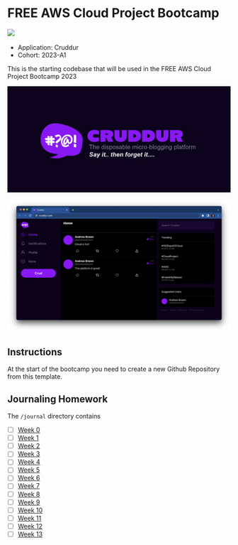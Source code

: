 # FREE AWS Cloud Project Bootcamp
![](https://codebuild.us-east-1.amazonaws.com/badges?uuid=eyJlbmNyeXB0ZWREYXRhIjoiOTdWejUzbWhDQ2VtVGxkbUQvM1JKeVlPeExUU053NEhHWjJLeEJVRFJyeCtIU2R4aGN0cFdEQ0kzbXlDL3BZOGhsZWRzUTJTRm1tT3pUSDNoa0duTHU0PSIsIml2UGFyYW1ldGVyU3BlYyI6IkhVZTMwNTQzWSs4dVVjU0UiLCJtYXRlcmlhbFNldFNlcmlhbCI6MX0%3D&branch=main)

- Application: Cruddur
- Cohort: 2023-A1

This is the starting codebase that will be used in the FREE AWS Cloud Project Bootcamp 2023

![Cruddur Graphic](_docs/assets/cruddur-banner.jpg)

![Cruddur Screenshot](_docs/assets/cruddur-screenshot.png)

## Instructions

At the start of the bootcamp you need to create a new Github Repository from this template.

## Journaling Homework

The `/journal` directory contains

- [ ] [Week 0](journal/week0.md)
- [ ] [Week 1](journal/week1.md)
- [ ] [Week 2](journal/week2.md)
- [ ] [Week 3](journal/week3.md)
- [ ] [Week 4](journal/week4.md)
- [ ] [Week 5](journal/week5.md)
- [ ] [Week 6](journal/week6.md)
- [ ] [Week 7](journal/week7.md)
- [ ] [Week 8](journal/week8.md)
- [ ] [Week 9](journal/week9.md)
- [ ] [Week 10](journal/week10.md)
- [ ] [Week 11](journal/week11.md)
- [ ] [Week 12](journal/week12.md)
- [ ] [Week 13](journal/week13.md)
